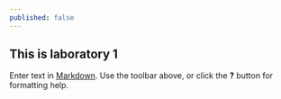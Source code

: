 ```yaml
---
published: false
---
```

## This is laboratory 1

Enter text in [Markdown](http://daringfireball.net/projects/markdown/). Use the toolbar above, or click the **?** button for formatting help.
